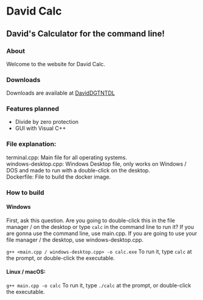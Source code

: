 # David Calc
## David's Calculator for the command line!

### About
Welcome to the website for David Calc.

### Downloads
Downloads are available at [DavidDGTNTDL](https://daviddgtnt.github.io/dl)

### Features planned
* Divide by zero protection
* GUI with Visual C++

### File explanation:
terminal.cpp: Main file for all operating systems.  
windows-desktop.cpp: Windows Desktop file, only works on Windows / DOS and made to run with a double-click on the desktop.  
Dockerfile: File to build the docker image.

### How to build

#### Windows
First, ask this question. Are you going to double-click this in the file manager / on the desktop or type `calc` in the command line to run it? If you are gonna use the command line, use main.cpp. If you are going to use your file manager / the desktop, use windows-desktop.cpp.

`g++ <main.cpp / windows-desktop.cpp> -o calc.exe`
To run it, type `calc` at the prompt, or double-click the executable.

#### Linux / macOS:
`g++ main.cpp -o calc`
To run it, type `./calc` at the prompt, or double-click the executable.
